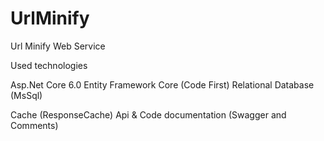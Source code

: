 # UrlMinify
Url Minify Web Service

Used technologies

Asp.Net Core 6.0
Entity Framework Core (Code First)
Relational Database (MsSql)

Cache (ResponseCache)
Api & Code documentation (Swagger and Comments)
